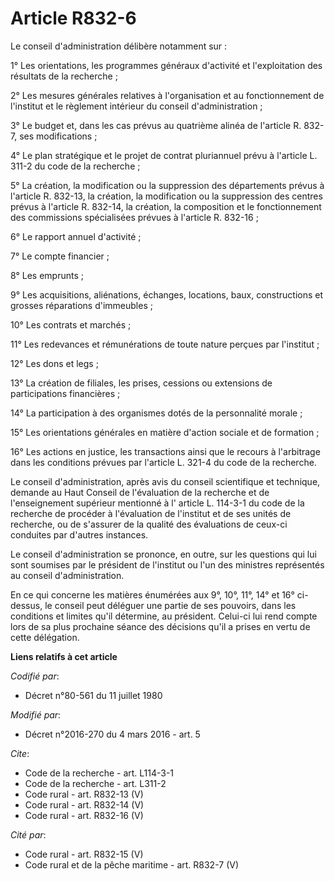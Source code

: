 # Article R832-6

Le conseil d'administration délibère notamment sur : 

1° Les orientations, les programmes généraux d'activité et l'exploitation des résultats de la recherche ; 

2° Les mesures générales relatives à l'organisation et au fonctionnement de l'institut et le règlement intérieur du conseil
d'administration ; 

3° Le budget et, dans les cas prévus au quatrième alinéa de l'article R. 832-7, ses modifications ; 

4° Le plan stratégique et le projet de contrat pluriannuel prévu à l'article L. 311-2 du code de la recherche ; 

5° La création, la modification ou la suppression des départements prévus à l'article R. 832-13, la création, la modification
ou la suppression des centres prévus à l'article R. 832-14, la création, la composition et le fonctionnement des commissions
spécialisées prévues à l'article R. 832-16 ; 

6° Le rapport annuel d'activité ; 

7° Le compte financier ; 

8° Les emprunts ; 

9° Les acquisitions, aliénations, échanges, locations, baux, constructions et grosses réparations d'immeubles ; 

10° Les contrats et marchés ; 

11° Les redevances et rémunérations de toute nature perçues par l'institut ; 

12° Les dons et legs ; 

13° La création de filiales, les prises, cessions ou extensions de participations financières ; 

14° La participation à des organismes dotés de la personnalité morale ; 

15° Les orientations générales en matière d'action sociale et de formation ; 

16° Les actions en justice, les transactions ainsi que le recours à l'arbitrage dans les conditions prévues par l'article L.
321-4 du code de la recherche. 

Le conseil d'administration, après avis du conseil scientifique et technique, demande au Haut Conseil de l'évaluation de la
recherche et de l'enseignement supérieur mentionné à l'
article L. 114-3-1 du code de la recherche 
de procéder à l'évaluation de l'institut et de ses unités de recherche, ou de s'assurer de la qualité des évaluations de
ceux-ci conduites par d'autres instances. 

Le conseil d'administration se prononce, en outre, sur les questions qui lui sont soumises par le président de l'institut ou
l'un des ministres représentés au conseil d'administration. 

En ce qui concerne les matières énumérées aux 9°, 10°, 11°, 14° et 16° ci-dessus, le conseil peut déléguer une partie de ses
pouvoirs, dans les conditions et limites qu'il détermine, au président. Celui-ci lui rend compte lors de sa plus prochaine
séance des décisions qu'il a prises en vertu de cette délégation.

**Liens relatifs à cet article**

_Codifié par_:

  - Décret n°80-561 du 11 juillet 1980

_Modifié par_:

  - Décret n°2016-270 du 4 mars 2016 - art. 5

_Cite_:

  - Code de la recherche - art. L114-3-1
  - Code de la recherche - art. L311-2
  - Code rural - art. R832-13 (V)
  - Code rural - art. R832-14 (V)
  - Code rural - art. R832-16 (V)

_Cité par_:

  - Code rural - art. R832-15 (V)
  - Code rural et de la pêche maritime - art. R832-7 (V)
